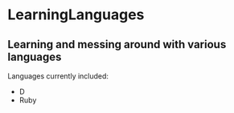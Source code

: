 LearningLanguages
=================
Learning and messing around with various languages
--------------------------------------------------

Languages currently included:
* D
* Ruby
